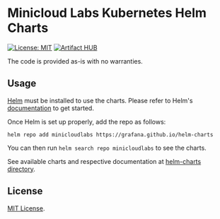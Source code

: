 # Minicloud Labs Kubernetes Helm Charts

[![License: MIT](https://img.shields.io/github/license/minicloudlabs/helm-charts)](https://github.com/minicloudlabs/helm-charts/blob/main/LICENSE)
[![Artifact HUB](https://img.shields.io/endpoint?url=https://artifacthub.io/badge/repository/grafana)](https://artifacthub.io/packages/search?org=minicloudlabs)

The code is provided as-is with no warranties.

## Usage

[Helm](https://helm.sh) must be installed to use the charts.
Please refer to Helm's [documentation](https://helm.sh/docs/) to get started.

Once Helm is set up properly, add the repo as follows:

```console
helm repo add minicloudlabs https://grafana.github.io/helm-charts
```

You can then run `helm search repo minicloudlabs` to see the charts.

<!-- Keep full URL links to repo files because this README syncs from main to gh-pages.  -->
See available charts and respective documentation at [helm-charts directory](https://github.com/minicloudlabs/blob/main/charts).

## License

<!-- Keep full URL links to repo files because this README syncs from main to gh-pages.  -->
[MIT License](https://github.com/minicloudlabs/helm-charts/blob/main/LICENSE).
